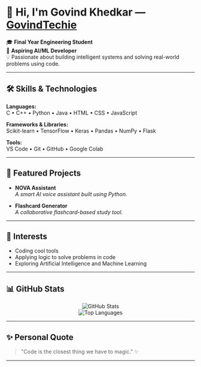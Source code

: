 # 👋 Hi, I'm Govind Khedkar — [GovindTechie](https://github.com/GovindTechie)

🎓 **Final Year Engineering Student**  
🤖 **Aspiring AI/ML Developer**  
💡 Passionate about building intelligent systems and solving real-world problems using code.

---

## 🛠️ Skills & Technologies

**Languages:**  
C • C++ • Python • Java • HTML • CSS • JavaScript

**Frameworks & Libraries:**  
Scikit-learn • TensorFlow • Keras • Pandas • NumPy • Flask

**Tools:**  
VS Code • Git • GitHub • Google Colab

---

## 🚀 Featured Projects

- **NOVA Assistant**  
  *A smart AI voice assistant built using Python.*

- **Flashcard Generator**  
  *A collaborative flashcard-based study tool.*

---

## 🌱 Interests

- Coding cool tools  
- Applying logic to solve problems in code  
- Exploring Artificial Intelligence and Machine Learning

---

## 📊 GitHub Stats

<p align="center">
  <img src="https://github-readme-stats.vercel.app/api?username=GovindTechie&show_icons=true&theme=radical" alt="GitHub Stats" />
  <br>
  <img src="https://github-readme-stats.vercel.app/api/top-langs/?username=GovindTechie&layout=compact&theme=radical" alt="Top Languages" />
</p>

---

## ✨ Personal Quote

> "Code is the closest thing we have to magic." ✨

---
